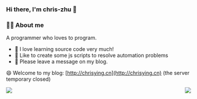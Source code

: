 ### Hi there, I'm chris-zhu 👋
### 👨‍🚒 About me


A programmer who loves to program.
- 🍁 I love learning source code very much!
- 🎈 Like to create some js scripts to resolve automation problems
- 💬 Please leave a message on my blog.

😄 Welcome to my blog: [http://chrisying.cn](http://chrisying.cn)  (the server temporary closed)

<img align="left" src="https://github-readme-stats.vercel.app/api/top-langs/?username=chris-zhu&layout=compact&theme=tokyonight">
<img align="right" src="https://github-readme-stats.vercel.app/api?username=chris-zhu&show_icons=true&theme=tokyonight">




<!--
**chris-zhu/chris-zhu** is a ✨ _special_ ✨ repository because its `README.md` (this file) appears on your GitHub profile.

Here are some ideas to get you started:

- 🔭 I’m currently working on ...
- 🌱 I’m currently learning ...
- 👯 I’m looking to collaborate on ...
- 🤔 I’m looking for help with ...
- 💬 Ask me about ...
- 📫 How to reach me: ...
- 😄 Pronouns: ...
- ⚡ Fun fact: ...
-->
